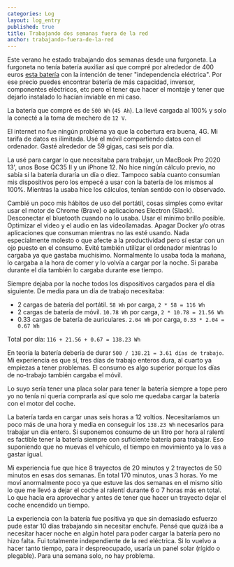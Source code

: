 ```yaml
---
categories: Log
layout: log_entry
published: true
title: Trabajando dos semanas fuera de la red
anchor: trabajando-fuera-de-la-red
---
```


Este verano he estado trabajando dos semanas desde una furgoneta. La furgoneta no tenía batería auxiliar así que compré por alrededor de 400 euros [esta batería](https://www.bluetti.com/products/bluetti-ac50s-500wh-300w-portable-power-station) con la intención de tener "independencia eléctrica". Por ese precio puedes encontrar batería de más capacidad, inversor, componentes eléctricos, etc pero el tener que hacer el montaje y tener que dejarlo instalado lo hacían inviable en mi caso.

La batería que compré es de `500 Wh` (`45 Ah`). La llevé cargada al 100% y solo la conecté a la toma de mechero de `12 V`.

El internet no fue ningún problema ya que la cobertura era buena, 4G. Mi tarifa de datos es ilimitada. Usé el móvil compartiendo datos con el ordenador. Gasté alrededor de 59 gigas, casi seis por día.

La usé para cargar lo que necesitaba para trabajar, un MacBook Pro 2020 13', unos Bose QC35 II y un iPhone 12. No hice ningún cálculo previo, no sabía si la batería duraría un día o diez. Tampoco sabía cuanto consumían mis dispositivos pero los empecé a usar con la batería de los mismos al 100%. Mientras la usaba hice los cálculos, tenían sentido con lo observado.

Cambié un poco mis hábitos de uso del portátil, cosas simples como evitar usar el motor de Chrome (Brave) o aplicaciones Electron (Slack). Desconectar el bluetooth cuando no lo usaba. Usar el mínimo brillo posible. Optimizar el video y el audio en las videollamadas. Apagar Docker y/o otras aplicaciones que consuman mientras no las esté usando. Nada especialmente molesto o que afecte a la productividad pero sí estar con un ojo puesto en el consumo. Evité también utilizar el ordenador mientras lo cargaba ya que gastaba muchísimo. Normalmente lo usaba toda la mañana, lo cargaba a la hora de comer y lo volvía a cargar por la noche. Si paraba durante el día también lo cargaba durante ese tiempo.

Siempre dejaba por la noche todos los dispositivos cargados para el día siguiente. De media para un día de trabajo necesitaba:

- 2 cargas de batería del portátil. `58 Wh` por carga, `2 * 58 = 116 Wh`
- 2 cargas de batería de móvil. `10.78 Wh` por carga, `2 * 10.78 = 21.56 Wh`
- 0.33 cargas de batería de auriculares. `2.04 Wh` por carga, `0.33 * 2.04 = 0.67 Wh`

Total por día: `116 + 21.56 + 0.67 = 138.23 Wh`

En teoría la batería debería de durar `500 / 138.21 = 3.61 días de trabajo`. Mi experiencia es que sí, tres días de trabajo enteros dura, al cuarto ya empiezas a tener problemas. El consumo es algo superior porque los días de no-trabajo también cargaba el móvil.

Lo suyo sería tener una placa solar para tener la batería siempre a tope pero yo no tenía ni quería comprarla así que solo me quedaba cargar la batería con el motor del coche.

La batería tarda en cargar unas seis horas a 12 voltios. Necesitaríamos un poco más de una hora y media en conseguir los `138.23 Wh` necesarios para trabajar un día entero. Si suponemos consumo de un litro por hora al ralentí es factible tener la batería siempre con suficiente batería para trabajar. Eso suponiendo que no muevas el vehículo, el tiempo en movimiento ya lo vas a gastar igual.

Mi experiencia fue que hice 8 trayectos de 20 minutos y 2 trayectos de 50 minutos en esas dos semanas. En total 170 minutos, unas 3 horas. Yo me moví anormalmente poco ya que estuve las dos semanas en el mismo sitio lo que me llevó a dejar el coche al ralentí durante 6 o 7 horas más en total. Lo que hacía era aprovechar y antes de tener que hacer un trayecto dejar el coche encendido un tiempo.

La experiencia con la batería fue positiva ya que sin demasiado esfuerzo pude estar 10 días trabajando sin necesitar enchufe. Pensé que quizá iba a necesitar hacer noche en algún hotel para poder cargar la batería pero no hizo falta. Fui totalmente independiente de la red eléctrica. Si lo vuelvo a hacer tanto tiempo, para ir despreocupado, usaría un panel solar (rígido o plegable). Para una semana solo, no hay problema.

